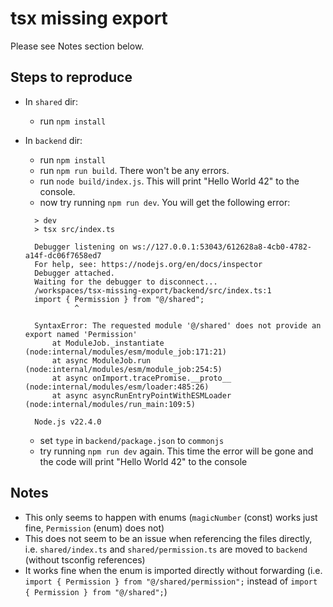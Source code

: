 # tsx missing export

Please see Notes section below.

## Steps to reproduce

- In `shared` dir:
  - run `npm install`
- In `backend` dir:

  - run `npm install`
  - run `npm run build`. There won't be any errors.
  - run `node build/index.js`. This will print "Hello World 42" to the console.
  - now try running `npm run dev`. You will get the following error:

  ```
    > dev
    > tsx src/index.ts

    Debugger listening on ws://127.0.0.1:53043/612628a8-4cb0-4782-a14f-dc06f7658ed7
    For help, see: https://nodejs.org/en/docs/inspector
    Debugger attached.
    Waiting for the debugger to disconnect...
    /workspaces/tsx-missing-export/backend/src/index.ts:1
    import { Permission } from "@/shared";
             ^

    SyntaxError: The requested module '@/shared' does not provide an export named 'Permission'
        at ModuleJob._instantiate (node:internal/modules/esm/module_job:171:21)
        at async ModuleJob.run (node:internal/modules/esm/module_job:254:5)
        at async onImport.tracePromise.__proto__ (node:internal/modules/esm/loader:485:26)
        at async asyncRunEntryPointWithESMLoader (node:internal/modules/run_main:109:5)

    Node.js v22.4.0
  ```

  - set `type` in `backend/package.json` to `commonjs`
  - try running `npm run dev` again. This time the error will be gone and the code will print "Hello World 42" to the console

## Notes

- This only seems to happen with enums (`magicNumber` (const) works just fine, `Permission` (enum) does not)
- This does not seem to be an issue when referencing the files directly, i.e. `shared/index.ts` and `shared/permission.ts` are moved to `backend` (without tsconfig references)
- It works fine when the enum is imported directly without forwarding (i.e. `import { Permission } from "@/shared/permission";` instead of `import { Permission } from "@/shared";`)
